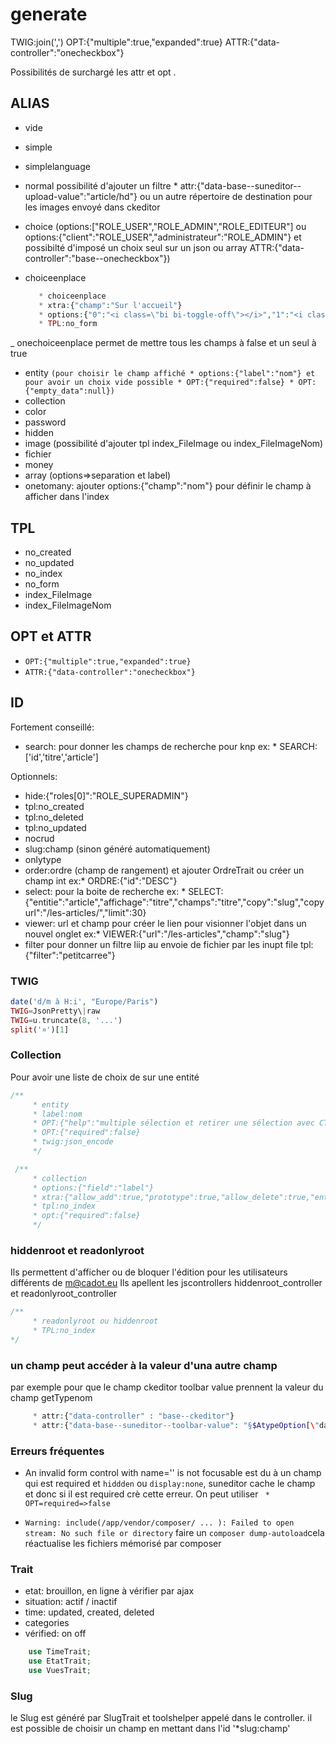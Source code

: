 # generate

TWIG:join(',')
OPT:{"multiple":true,"expanded":true}
ATTR:{"data-controller":"onecheckbox"}

Possibilités de surchargé les attr et opt .

## ALIAS

- vide
- simple
- simplelanguage
- normal possibilité d'ajouter un filtre * attr:{"data-base--suneditor--upload-value":"article/hd"} ou un autre répertoire de destination pour les images envoyé dans ckeditor
- choice (options:["ROLE_USER","ROLE_ADMIN","ROLE_EDITEUR"] ou options:{"client":"ROLE_USER","administrateur":"ROLE_ADMIN"} et possibilté d'imposé un choix seul sur un json ou array ATTR:{"data-controller":"base--onecheckbox"})
- choiceenplace
  
  ```php
     * choiceenplace
     * xtra:{"champ":"Sur l'accueil"}
     * options:{"0":"<i class=\"bi bi-toggle-off\"></i>","1":"<i class=\"bi bi-toggle-on\"></i>"}
     * TPL:no_form
  ```
_ onechoiceenplace permet de mettre tous les champs à false et un seul à true

- entity
  ` (pour choisir le champ affiché * options:{"label":"nom"} et pour avoir un choix vide possible * OPT:{"required":false} * OPT:{"empty_data":null}) `
- collection
- color
- password
- hidden
- image (possibilité d'ajouter tpl index_FileImage ou index_FileImageNom)
- fichier 
- money
- array (options=>separation et label)
- onetomany: ajouter options:{"champ":"nom"} pour définir le champ à afficher dans l'index
  

## TPL
- no_created
- no_updated
- no_index
- no_form
- index_FileImage
- index_FileImageNom


## OPT et ATTR

  - `OPT:{"multiple":true,"expanded":true}`
  - `ATTR:{"data-controller":"onecheckbox"}`

## ID

Fortement conseillé:

- search: pour donner les champs de recherche pour knp ex: *  SEARCH:['id','titre','article']

Optionnels:

- hide:{"roles[0]":"ROLE_SUPERADMIN"}
- tpl:no_created
- tpl:no_deleted
- tpl:no_updated
- nocrud
- slug:champ (sinon généré automatiquement)
- onlytype
- order:ordre (champ de rangement) et ajouter OrdreTrait ou créer un champ int ex:* ORDRE:{"id":"DESC"}
- select: pour la boite de recherche ex: * SELECT:{"entitie":"article","affichage":"titre","champs":"titre","copy":"slug","copyurl":"/les-articles/","limit":30}
- viewer: url et champ pour créer le lien pour visionner l'objet dans un nouvel onglet ex:* VIEWER:{"url":"/les-articles","champ":"slug"}
- filter pour donner un filtre liip au envoie de fichier par les inupt file tpl:{"filter":"petitcarree"}
### TWIG

```php
date('d/m à H:i', "Europe/Paris")
TWIG=JsonPretty\|raw 
TWIG=u.truncate(8, '...')
split('¤')[1]
```

### Collection
Pour avoir une liste de choix de sur une entité
```php
/**
     * entity
     * label:nom
     * OPT:{"help":"multiple sélection et retirer une sélection avec CTRL + click"}
     * OPT:{"required":false}
     * twig:json_encode
     */
```

```php
 /**
     * collection
     * options:{"field":"label"}
     * xtra:{"allow_add":true,"prototype":true,"allow_delete":true,"entry_options!":"[\"label\"=>false]"}
     * tpl:no_index
     * opt:{"required":false}
     */
```
### hiddenroot et readonlyroot

Ils permettent d'afficher ou de bloquer l'édition pour les utilisateurs différents de m@cadot.eu
Ils apellent les jscontrollers hiddenroot_controller et readonlyroot_controller

```php
/**
     * readonlyroot ou hiddenroot
     * TPL:no_index
*/
```

### un champ peut accéder à la valeur d'una autre champ

par exemple pour que le champ ckeditor toolbar value prennent la valeur du champ getTypenom

```php
     * attr:{"data-controller" : "base--ckeditor"}
     * attr:{"data-base--suneditor--toolbar-value": "§$AtypeOption[\"data\"]->getTypenom()§"}
```

### Erreurs fréquentes

- An invalid form control with name='' is not focusable est du à un champ qui est required et ` hiddden ` ou  ` display:none `, suneditor cache le champ et donc si il est required crè cette erreur. On peut utiliser ` * OPT=required=>false`

- `Warning: include(/app/vendor/composer/ ... ): Failed to open stream: No such file or directory`
faire un `composer dump-autoload`cela réactualise les fichiers mémorisé par composer

### Trait

- etat: brouillon, en ligne à vérifier par ajax
- situation: actif / inactif
- time: updated, created, deleted
- categories
- vérified: on off
  
```php
    use TimeTrait;
    use EtatTrait;
    use VuesTrait;

```

### Slug

le Slug est généré par SlugTrait et toolshelper appelé dans le controller.
il est possible de choisir un champ en mettant dans l'id
'*slug:champ'

